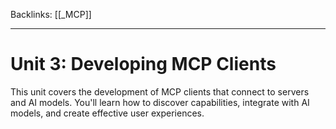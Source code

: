 
Backlinks: [[_MCP]]

---
# Unit 3: Developing MCP Clients

This unit covers the development of MCP clients that connect to servers and AI models. You'll learn how to discover capabilities, integrate with AI models, and create effective user experiences.
